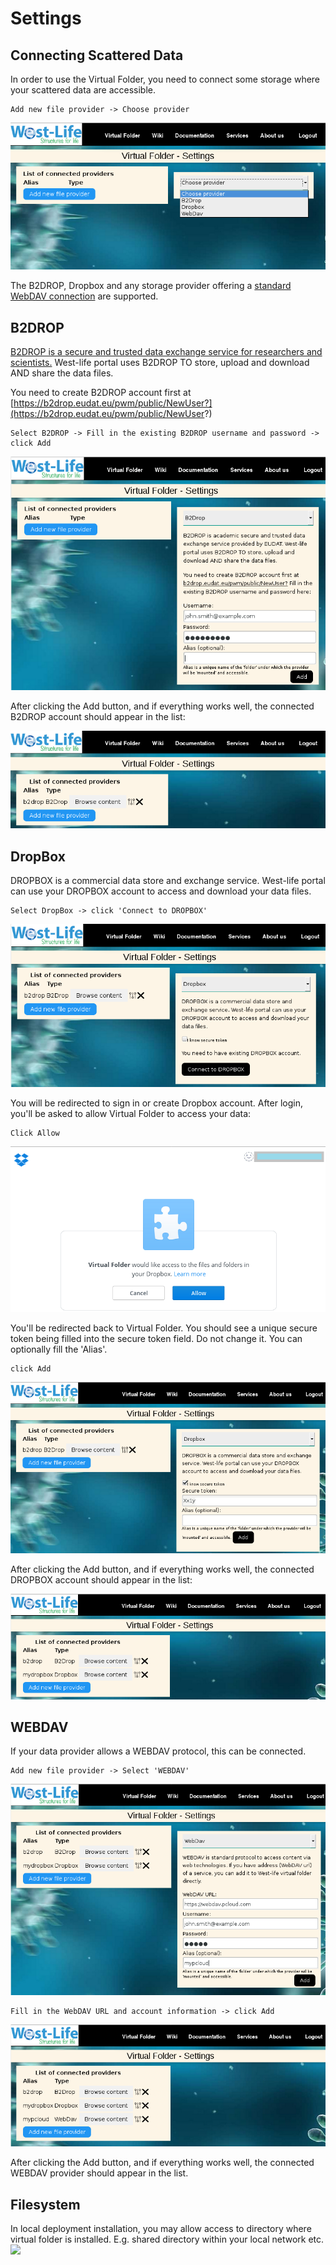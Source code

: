# Settings

## Connecting Scattered Data

In order to use the Virtual Folder, you need to connect some storage where your scattered data are accessible.

```text
Add new file provider -> Choose provider
```

![](../../../.gitbook/assets/settings.PNG)

The B2DROP, Dropbox and any storage provider offering a [standard WebDAV connection](https://www.ietf.org/rfc/rfc4918.txt) are supported.

## B2DROP

[B2DROP is a secure and trusted data exchange service for researchers and scientists.](https://eudat.eu/services/b2drop) West-life portal uses B2DROP TO store, upload and download AND share the data files.

You need to create B2DROP account first at [https://b2drop.eudat.eu/pwm/public/NewUser?](https://b2drop.eudat.eu/pwm/public/NewUser?)

```text
Select B2DROP -> Fill in the existing B2DROP username and password -> click Add
```

![](../../../.gitbook/assets/settingsb2drop.PNG)

After clicking the Add button, and if everything works well, the connected B2DROP account should appear in the list:

![](../../../.gitbook/assets/settings1.PNG)

## DropBox

DROPBOX is a commercial data store and exchange service. West-life portal can use your DROPBOX account to access and download your data files.

```text
Select DropBox -> click 'Connect to DROPBOX'
```

![](../../../.gitbook/assets/settingsdropbox1.PNG)

You will be redirected to sign in or create Dropbox account. After login, you'll be asked to allow Virtual Folder to access your data:

```text
Click Allow
```

![](../../../.gitbook/assets/settingsdropbox3.PNG)

You'll be redirected back to Virtual Folder. You should see a unique secure token being filled into the secure token field. Do not change it. You can optionally fill the 'Alias'.

```text
click Add
```

![](../../../.gitbook/assets/settingsdropbox4.PNG)

After clicking the Add button, and if everything works well, the connected DROPBOX account should appear in the list:

![](../../../.gitbook/assets/settingsdropbox5.PNG)

## WEBDAV

If your data provider allows a WEBDAV protocol, this can be connected.

```text
Add new file provider -> Select 'WEBDAV'
```

![](../../../.gitbook/assets/settingswebdav1.PNG)

```text
Fill in the WebDAV URL and account information -> click Add
```

![](../../../.gitbook/assets/settingswebdav2.PNG)

After clicking the Add button, and if everything works well, the connected WEBDAV provider should appear in the list.

## Filesystem

In local deployment installation, you may allow access to directory where virtual folder is installed. E.g. shared directory within your local network etc. ![](https://github.com/h2020-westlife-eu/westlife-docs/tree/31f6e2b90206a4d8962f5f78ea55add47fab55cd/.gitbook/assets/settingsfilesystem.PNG)

